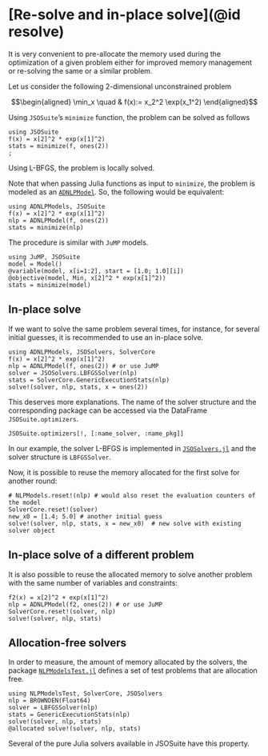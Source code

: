 # [Re-solve and in-place solve](@id resolve)

It is very convenient to pre-allocate the memory used during the optimization of a given problem either for improved memory management or re-solving the same or a similar problem.

Let us consider the following 2-dimensional unconstrained problem
```math
\begin{aligned}
\min_x \quad & f(x):= x_2^2 \exp(x_1^2) 
\end{aligned}
```
Using `JSOSuite`’s `minimize` function, the problem can be solved as follows
```@example ex1
using JSOSuite
f(x) = x[2]^2 * exp(x[1]^2)
stats = minimize(f, ones(2))
;
```
Using L-BFGS, the problem is locally solved.

Note that when passing Julia functions as input to `minimize`, the problem is modeled as an [`ADNLPModel`](https://github.com/JuliaSmoothOptimizers/ADNLPModels.jl).
So, the following would be equivalent:
```@example ex2
using ADNLPModels, JSOSuite
f(x) = x[2]^2 * exp(x[1]^2)
nlp = ADNLPModel(f, ones(2))
stats = minimize(nlp)
```

The procedure is similar with `JuMP` models.
```@example 3
using JuMP, JSOSuite
model = Model()
@variable(model, x[i=1:2], start = [1.0; 1.0][i])
@objective(model, Min, x[2]^2 * exp(x[1]^2))
stats = minimize(model)
```

## In-place solve

If we want to solve the same problem several times, for instance, for several initial guesses, it is recommended to use an in-place solve.
```@example ex1
using ADNLPModels, JSOSolvers, SolverCore
f(x) = x[2]^2 * exp(x[1]^2)
nlp = ADNLPModel(f, ones(2)) # or use JuMP
solver = JSOSolvers.LBFGSSolver(nlp)
stats = SolverCore.GenericExecutionStats(nlp)
solve!(solver, nlp, stats, x = ones(2))
```
This deserves more explanations.
The name of the solver structure and the corresponding package can be accessed via the DataFrame `JSOSuite.optimizers`.
```@example ex1
JSOSuite.optimizers[!, [:name_solver, :name_pkg]]
```
In our example, the solver L-BFGS is implemented in [`JSOSolvers.jl`](https://github.com/JuliaSmoothOptimizers/JSOSolvers.jl) and the solver structure is `LBFGSSolver`.

Now, it is possible to reuse the memory allocated for the first solve for another round:
```@example ex1
# NLPModels.reset!(nlp) # would also reset the evaluation counters of the model
SolverCore.reset!(solver)
new_x0 = [1.4; 5.0] # another initial guess
solve!(solver, nlp, stats, x = new_x0)  # new solve with existing solver object
```

## In-place solve of a different problem

It is also possible to reuse the allocated memory to solve another problem with the same number of variables and constraints:
```@example ex1
f2(x) = x[2]^2 + exp(x[1]^2)
nlp = ADNLPModel(f2, ones(2)) # or use JuMP
SolverCore.reset!(solver, nlp)
solve!(solver, nlp, stats)
```

## Allocation-free solvers

In order to measure, the amount of memory allocated by the solvers, the package [`NLPModelsTest.jl`](https://github.com/JuliaSmoothOptimizers/NLPModelsTest.jl) defines a set of test problems that are allocation free.
```@example ex1
using NLPModelsTest, SolverCore, JSOSolvers
nlp = BROWNDEN(Float64)
solver = LBFGSSolver(nlp)
stats = GenericExecutionStats(nlp)
solve!(solver, nlp, stats)
@allocated solve!(solver, nlp, stats)
```
Several of the pure Julia solvers available in JSOSuite have this property.

